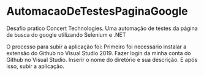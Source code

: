 # AutomacaoDeTestesPaginaGoogle
Desafio pratico Concert Technologies. Uma automação de testes da página de busca do google utilizando Selenium e .NET

O processo para subir a aplicação foi:
Primeiro foi necessário instalar a extensão do Github no Visual Studio 2019.
Fazer login da minha conta do Github no Visual Studio.
Inserir o nome do diretório e sua descrição.
E após isso, subir a aplicação.
